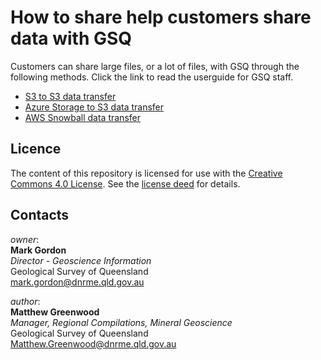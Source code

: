 # How to share help customers share data with GSQ

Customers can share large files, or a lot of files, with GSQ through the following methods. Click the link to read the userguide for GSQ staff.

* [S3 to S3 data transfer](s3-to-s3-gsq-userguide)
* [Azure Storage to S3 data transfer](azure-storage-to-s3-gsq-userguide)
* [AWS Snowball data transfer](snowball-gsq-userguide)

## Licence

The content of this repository is licensed for use with the [Creative Commons 4.0 License](https://creativecommons.org/licenses/by/4.0/). See the [license deed](LICENSE) for details.

## Contacts

*owner*:  
**Mark Gordon**  
*Director - Geoscience Information*  
Geological Survey of Queensland  
<mark.gordon@dnrme.qld.gov.au>  

*author*:  
**Matthew Greenwood**  
*Manager, Regional Compilations, Mineral Geoscience*  
Geological Survey of Queensland  
<Matthew.Greenwood@dnrme.qld.gov.au>
